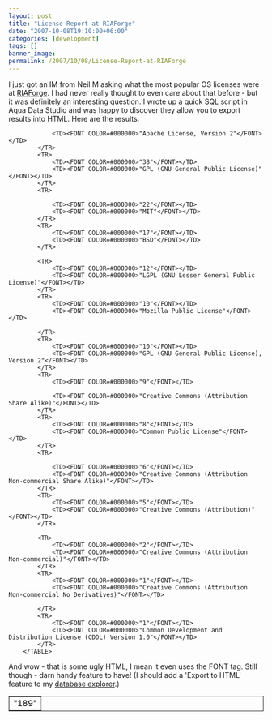 ```yaml
---
layout: post
title: "License Report at RIAForge"
date: "2007-10-08T19:10:00+06:00"
categories: [development]
tags: []
banner_image: 
permalink: /2007/10/08/License-Report-at-RIAForge
---
```


I just got an IM from Neil M asking what the most popular OS licenses were at <a href="http://www.riaforge.org">RIAForge</a>. I had never really thought to even care about that before - but it was definitely an interesting question. I wrote up a quick SQL script in Aqua Data Studio and was happy to discover they allow you to export results into HTML. Here are the results:

<TABLE CELLSPACING=1 CELLPADDING=2 BORDER=1>
			<TR>
				<TD><FONT COLOR=#000000>"189"</FONT></TD>

				<TD><FONT COLOR=#000000>"Apache License, Version 2"</FONT></TD>
			</TR>
			<TR>
				<TD><FONT COLOR=#000000>"38"</FONT></TD>
				<TD><FONT COLOR=#000000>"GPL (GNU General Public License)"</FONT></TD>
			</TR>
			<TR>

				<TD><FONT COLOR=#000000>"22"</FONT></TD>
				<TD><FONT COLOR=#000000>"MIT"</FONT></TD>
			</TR>
			<TR>
				<TD><FONT COLOR=#000000>"17"</FONT></TD>
				<TD><FONT COLOR=#000000>"BSD"</FONT></TD>
			</TR>

			<TR>
				<TD><FONT COLOR=#000000>"12"</FONT></TD>
				<TD><FONT COLOR=#000000>"LGPL (GNU Lesser General Public License)"</FONT></TD>
			</TR>
			<TR>
				<TD><FONT COLOR=#000000>"10"</FONT></TD>
				<TD><FONT COLOR=#000000>"Mozilla Public License"</FONT></TD>

			</TR>
			<TR>
				<TD><FONT COLOR=#000000>"10"</FONT></TD>
				<TD><FONT COLOR=#000000>"GPL (GNU General Public License), Version 2"</FONT></TD>
			</TR>
			<TR>
				<TD><FONT COLOR=#000000>"9"</FONT></TD>

				<TD><FONT COLOR=#000000>"Creative Commons (Attribution Share Alike)"</FONT></TD>
			</TR>
			<TR>
				<TD><FONT COLOR=#000000>"8"</FONT></TD>
				<TD><FONT COLOR=#000000>"Common Public License"</FONT></TD>
			</TR>
			<TR>

				<TD><FONT COLOR=#000000>"6"</FONT></TD>
				<TD><FONT COLOR=#000000>"Creative Commons (Attribution Non-commercial Share Alike)"</FONT></TD>
			</TR>
			<TR>
				<TD><FONT COLOR=#000000>"5"</FONT></TD>
				<TD><FONT COLOR=#000000>"Creative Commons (Attribution)"</FONT></TD>
			</TR>

			<TR>
				<TD><FONT COLOR=#000000>"2"</FONT></TD>
				<TD><FONT COLOR=#000000>"Creative Commons (Attribution Non-commercial)"</FONT></TD>
			</TR>
			<TR>
				<TD><FONT COLOR=#000000>"1"</FONT></TD>
				<TD><FONT COLOR=#000000>"Creative Commons (Attribution Non-commercial No Derivatives)"</FONT></TD>

			</TR>
			<TR>
				<TD><FONT COLOR=#000000>"1"</FONT></TD>
				<TD><FONT COLOR=#000000>"Common Development and Distribution License (CDDL) Version 1.0"</FONT></TD>
			</TR>
		</TABLE>

And wow - that is some ugly HTML, I mean it even uses the FONT tag. Still though - darn handy feature to have! (I should add a 'Export to HTML' feature to my <a href="http://cfdbexplorer.riaforge.org/">database explorer</a>.)